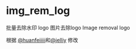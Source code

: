 # img_rem_log
批量去除水印 logo
图片去除logo       Image removal logo

根据 <a href="https://github.com/huanfeiiiii/Remove-Logo">@huanfeiiiii</a>和<a href="https://github.com/jelliy/RemoveLogo">@jelliy</a> 修改
